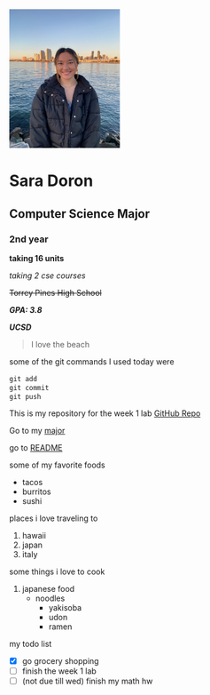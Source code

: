 <img src="./headshot.png" width = "200" height="250">

# Sara Doron
## Computer Science Major
### 2nd year

**taking 16 units**

*taking 2 cse courses*

~~Torrey Pines High School~~

_**GPA: 3.8**_

***UCSD***

>I love the beach

some of the git commands I used today were 
```
git add
git commit
git push
```

This is my repository for the week 1 lab [GitHub Repo](https://github.com/saradoron/lab-week-1)

Go to my [major](https://github.com/saradoron/lab-week-1/blob/add-read-me-vsCode/index.md#computer-science-major)

go to [README](README.md)

some of my favorite foods
- tacos
- burritos
- sushi
  
places i love traveling to
1. hawaii
2. japan
3. italy

some things i love to cook
1. japanese food
   - noodles
     - yakisoba
     - udon
     - ramen
  
my todo list
- [x] go grocery shopping
- [ ] finish the week 1 lab
- [ ] \(not due till wed) finish my math hw